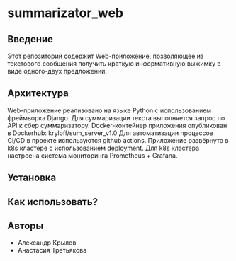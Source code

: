 # summarizator_web

## Введение
Этот репозиторий содержит Web-приложение, позволяющее из текстового сообщения получить краткую информативную выжимку в виде одного-двух предложений.

## Архитектура
Web-приложение реализовано на языке Python с использованием фреймворка Django. Для суммаризации текста выполняется запрос по API к сбер суммаризатору.
Docker-контейнер приложения опубликован в Dockerhub: kryloff/sum_server_v1.0
Для автоматизации процессов CI/CD в проекте используются github actions.
Приложение развёрнуто в k8s кластере с использованием deployment.
Для k8s кластера настроена система мониторинга Prometheus + Grafana.

## Установка

## Как использовать?

## Авторы
* Александр Крылов
* Анастасия Третьякова
